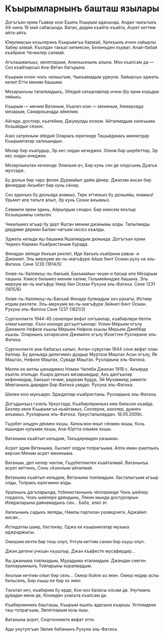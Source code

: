 # Къырымларнынъ башташ язылары

Догъгъан ерим Гъавир кою Ешиль Къырым адасында.
Андан чыкътыкъ 44-нинъ 18 май сабасында.
Ватан, дедим къайта-къайта,
Асрет кеттим айта-айта.


Юмулмасын козьлеринъ 
Къырымгъа бармай, 
Халкъынъ ичюн хайырлы
Хабер алмай.
Къолдан такъат кетмесин,
Белинъден къуват.
Анай-бабай къабрине 
Чечеклер салмай.

Агълашманъыз,
эвлятларым,
Ананъызнынъ алына.
Мен къалсам да —
Сиз къайтырсыз Ана-Ветан багърына.

Къырым ичюн чокъ
чалыштым,
Чыкъамадым уджуна.
Хайырсыз эджель келип 
Етти меним башыма.

Мезарынъны тапалмадыкъ, 
Эбедий хатырлавлар ичюн 
Шу ерни корьдик ляйыкъ.

Къырым — меним Ватаным,
Къалач кою — мекяным,
Кемеровда мезарым,
Самаркъандда эйкелим.

Айгиди, достлар, къатейим,
Джумулды козюм.
Айталмадым халкъыма 
Козьайдын сёзюн.

Азиз хатренъни эбедий 
Оларакъ юрегинде 
Ташыйджакъ миннетдар
Къырымтатар халкъындын.

Мезар бир къапудыр,
Эр кес ондан кечеджек.
Олюм бир шербеттир,
Эр кес ондан ичеджек.

Мезарлыкътан кечкенде 
Элинъни ач,
Бир кунь сен де олурсынъ 
Дуагьа мухтадж.

Бу дюнья бир чарх фелек 
Дурмайып дайм дёнер.
Джисми инсан бир фенердир 
Акъибет бир кунь сёнер.

Сиз эдинъиз бу дюньяда анамыз,
Терк эттинъиз бу дюньяйы, янамыз!
Урьмет иле тильге алып,
Эр кунь Сизни анъамыз.

Севимли ярем эдинь,
Айрылдым сенден.
Бир кимсем ёкътыр 
Козьяшымны сильген.

Чекильмез агъыр бу дерт 
Яштан меним джанымы алды.
Тапылмады дердиме дерман 
Балам-чагъам оксюз къалды.

Эджель кельди яш башыма 
Яшалмадым дюньяда.
Догъгъан ерим 
Черкез-Керман 
Къабристаным бурада.

Фенадан эйледи бекъая рихлет,
Иде Хакъкъ къабрини равза- и Дженнет. 
Эль мерхуме ве-ль-магъфуре
Айше бинт Осман руху на эль-Фатиха. 
Сене 1230 (1814/5)

Хюве-ль-Халлякъу-ль-бакъий, 
Бакъмайын чешм-и басыр иле 
Мезарым ташына.
Кимсе бильмез меним халим, 
Гельмейиндже башына.
Эль мерхум ве-ль магъфур 
Умер бин Осман 
Рухуна эль-Фатиха.
Сене 1231 (1815/6)

Хюве-ль-Халлякъу-ль-Бакъий
Фенаде булмадым хич рахаты,
Ихтияр итдим рихлети.
Эль-мерхуме ве-ль-магъфуре 
Зейнеп бинт Осман.
Рухуна эль-Фатиха
Сене 1237 (1821/2)

Сургюнликте 1944-45 сенелери вефат олгъанлар, къабирлери белли
олмагъанлар. Къоз коюнде догъулгъанлар:
Усеин Мерьем огълу 
Джемиле Нефизе къызы 
Мерьем Нефизе къызы
Мерьем Джеббар къызы.
Оларнынъ хатиресине Джемиле огълу Иззеттен 
Рухлерине эль-Фатиха.



Сургюнликте ана-бабасыз халып,
Ачтан-сувухтан 1944 сене вефат олан баллар.
Бу дюньяда дилегимиз дуадыр 
Муртаза Маштах Асан огълу,
Яя Маштах, Нефизе Маштах, Суваде Маштах. 
Рухларына эль-Фатиха.

Милли ее антлы шехидимиз
Номан Челеби Джихан
1918 с. Акъярда къатль этильди.
Къара денъиз мезарымдыр,
Акъ далгъалар кефинимдир,
Бакъып гечме, риджам будур,
Эй Мухаммед уммети:
Мевтанынъ дириден 
Бир Фатиха умудю.
Рухуна эль-Фатиха.

Шелен кою мукъадес 
Эдждатлар къабристаны.
Рухларына эль-Фатиха.

Догъдынъыз гузель Уркустада,
Къабирлеринъиз ким бильсин къайда.
Бизлер кене Къырымгъа къайтамыз,
Сизлерни, азизлер, дуанен анъамыз.
Рухларына эль-Фатиха.
Уркусталылардан. 18.05.2009с.

Гъурбет ильден дёнмек яхшы,
Халкъчюн янып сёнмек яхшы,
Козь яшындан кульмек яхшы,
Ана-Юртта ольмек яхшы.

Ватаныма къайтып кельдим,
Такъдиримден разыман.

Асрет эдим Ветаныма,
Хысмет олдум топрагъыма.
Алла иман-раатлыкъ версин
Меним асрет мекяныма.

Ватаным, деп нелер чектик,
Гъурбетликтен къайталмай.
Ватанынъа асрет кеттинъ,
Сонъ сёзюнъни айталмай.

Ветаныма къайтып кельдим,
Ветаныма тоялмадым.
Хасталыгъым агъыр олды,
Топракъ юрегимни алды.

Уралнынъ дагъларында,
Узбекистаннынъ чёллеринде 
Чокъ шейлер гордюнъ,
Чокъ шейлере даяндынъ,
Лякин мында дохтурларын 
Иляджларына даянамадынъ сен...
Баба, элял эт.

Халкънынъ садыкъ эвляды,
Намлы партизан разведчиги,
Аджайип инсан...

Истидатлы шаир, бестекяр,
Оджа ее къырымтатар музыка иджраджысы.

Омюрим кечти бир тюш олуп,
Учтум кеттим санки бир къуш олуп.

Джан дегени учкъан къуштыр,
Джан къафесте мусафирдир...

Яш джаныма тоялмадым,
Мурадыма еталмадым.
Джандан севген балларымнынъ 
Тойларыны коралмадым.

Акътым кечтим олып бир сель...
Омюр бойле аз экен.
Омюр недир аслы бильсенъ,
Бир къыш ее бир яз экен.

Токътап кеч, къабирим бу ерде,
Кок-коз баласы олсам да.
Унутманъ дувадан мени де,
Коюмден узакъта къалсам да.

Къабиримнинъ башташы,
Къырым ешиль адасына къаршы.
Устюмдеки таш-топрагъым,
Эвлятларым козь яшы.

Ватанына асрет,
Сюргюнликте вефат этти.

Ады унутулгъан 
Эвлия бабанынъ 
Рухуна эль-Фатиха.

